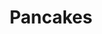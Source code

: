 ---
id: 52854
title: Pancakes
instructions: "Put the flour, eggs, milk, 1 tbsp oil and a pinch of salt into a bowl or large jug, then whisk to a smooth batter. Set aside for 30 mins to rest if you have time, or start cooking straight away.\r\nSet a medium frying pan or crêpe pan over a medium heat and carefully wipe it with some oiled kitchen paper. When hot, cook your pancakes for 1 min on each side until golden, keeping them warm in a low oven as you go.\r\nServe with lemon wedges and sugar, or your favourite filling. Once cold, you can layer the pancakes between baking parchment, then wrap in cling film and freeze for up to 2 months."
thumbnail: https://www.themealdb.com/images/media/meals/rwuyqx1511383174.jpg
tags: ["Breakfast","Desert","Sweet","Fruity"]
---